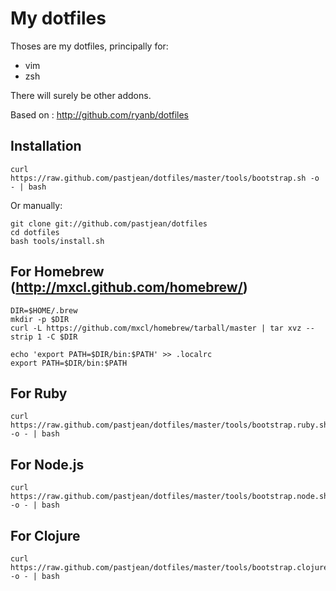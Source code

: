 My dotfiles
===========

Thoses are my dotfiles, principally for:

* vim
* zsh

There will surely be other addons.

Based on : http://github.com/ryanb/dotfiles

Installation
-------------
    curl https://raw.github.com/pastjean/dotfiles/master/tools/bootstrap.sh -o - | bash

Or manually:

    git clone git://github.com/pastjean/dotfiles 
    cd dotfiles
    bash tools/install.sh


For Homebrew (http://mxcl.github.com/homebrew/)
------------

    DIR=$HOME/.brew
    mkdir -p $DIR
    curl -L https://github.com/mxcl/homebrew/tarball/master | tar xvz --strip 1 -C $DIR

    echo 'export PATH=$DIR/bin:$PATH' >> .localrc
    export PATH=$DIR/bin:$PATH

For Ruby
--------
    curl https://raw.github.com/pastjean/dotfiles/master/tools/bootstrap.ruby.sh -o - | bash

For Node.js
--------
    curl https://raw.github.com/pastjean/dotfiles/master/tools/bootstrap.node.sh -o - | bash

For Clojure
--------
    curl https://raw.github.com/pastjean/dotfiles/master/tools/bootstrap.clojure.sh -o - | bash
